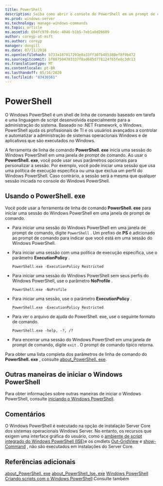 ```yaml
---
title: PowerShell
description: Saiba como abrir o console do PowerShell em um prompt de comando.
ms.prod: windows-server
ms.technology: manage-windows-commands
ms.topic: article
ms.assetid: 694fc970-0b6c-4046-b1b5-7eb1a0d26609
author: coreyp-at-msft
ms.author: coreyp
manager: dongill
ms.date: 07/11/2018
ms.openlocfilehash: b733a187017293e8a33ff307b485380ef8f9b472
ms.sourcegitcommit: bf887504703337f8ad685d778124f65fe8c3dc13
ms.translationtype: MT
ms.contentlocale: pt-BR
ms.lasthandoff: 05/16/2020
ms.locfileid: "83436561"
---
```

# <a name="powershell"></a>PowerShell

O Windows PowerShell é um shell de linha de comando baseado em tarefa e uma linguagem de script desenvolvida especialmente para a administração do sistema. Baseado no .NET Framework, o Windows PowerShell ajuda os profissionais de TI e os usuários avançados a controlar e automatizar a administração de sistemas operacionais Windows e de aplicativos que são executados no Windows.

A ferramenta de linha de comando **PowerShell. exe** inicia uma sessão do Windows PowerShell em uma janela de prompt de comando. Ao usar o **PowerShell. exe**, você pode usar seus parâmetros opcionais para personalizar a sessão. Por exemplo, você pode iniciar uma sessão que usa uma política de execução específica ou uma que exclua um perfil do Windows PowerShell. Caso contrário, a sessão será a mesma que qualquer sessão iniciada no console do Windows PowerShell.

## <a name="using-powershellexe"></a>Usando o PowerShell. exe

Você pode usar a ferramenta de linha de comando **PowerShell. exe** para iniciar uma sessão do Windows PowerShell em uma janela de prompt de comando.

- Para iniciar uma sessão do Windows PowerShell em uma janela de prompt de comando, digite `PowerShell` . Um prefixo de **PS** é adicionado ao prompt de comando para indicar que você está em uma sessão do Windows PowerShell.

- Para iniciar uma sessão com uma política de execução específica, use o parâmetro **ExecutionPolicy** .

    ```
    PowerShell.exe -ExecutionPolicy Restricted
    ```

- Para iniciar uma sessão do Windows PowerShell sem seus perfis do Windows PowerShell, use o parâmetro **NoProfile** .

    ```
    PowerShell.exe -NoProfile
    ```

- Para iniciar uma sessão, use o parâmetro **ExecutionPolicy** .

    ```
    PowerShell.exe -ExecutionPolicy Restricted
    ```

- Para ver o arquivo de ajuda do PowerShell. exe, use o seguinte formato de comando.

    ```
    PowerShell.exe -help, -?, /?
    ```

- Para encerrar uma sessão do Windows PowerShell em uma janela de prompt de comando, digite `exit` . O prompt de comando típico retorna.

Para obter uma lista completa dos parâmetros de linha de comando do **PowerShell. exe** , consulte [about_PowerShell. exe](https://go.microsoft.com/fwlink/?LinkID=113439).

## <a name="other-ways-to-start-windows-powershell"></a>Outras maneiras de iniciar o Windows PowerShell

Para obter informações sobre outras maneiras de iniciar o Windows PowerShell, consulte [iniciando o Windows PowerShell](https://go.microsoft.com/fwlink/?LinkID=135259).

## <a name="remarks"></a>Comentários

O Windows PowerShell é executado na opção de instalação Server Core dos sistemas operacionais Windows Server. No entanto, os recursos que exigem uma interface gráfica do usuário, como o [ambiente de script integrado do Windows PowerShell (ISE)](https://technet.microsoft.com/library/hh849182)e os cmdlets [Out-GridView](https://go.microsoft.com/fwlink/?LinkID=113364) e [show-Command](https://go.microsoft.com/fwlink/?LinkID=217448) , não são executados em instalações do Server Core.

## <a name="additional-references"></a>Referências adicionais

[about_PowerShell. exe](https://go.microsoft.com/fwlink/?LinkID=113439) 
 [about_PowerShell_Ise. exe](https://go.microsoft.com/fwlink/?LinkId=256512) 
 [Windows PowerShell](https://go.microsoft.com/fwlink/?LinkID=107116) 
 [Criando scripts com o Windows PowerShell](https://technet.microsoft.com/scriptcenter/dd742419) Consulte também